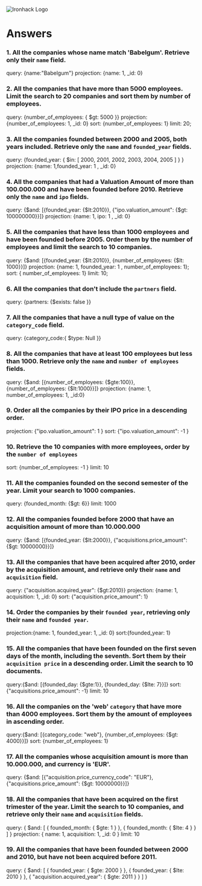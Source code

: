 ![Ironhack Logo](https://i.imgur.com/1QgrNNw.png)

# Answers

### 1. All the companies whose name match 'Babelgum'. Retrieve only their `name` field.

<!-- Your Code Goes Here -->
query: {name:"Babelgum"}
projection: {name: 1, _id: 0}

### 2. All the companies that have more than 5000 employees. Limit the search to 20 companies and sort them by **number of employees**.

<!-- Your Code Goes Here -->
query: {number_of_employees: { $gt: 5000 }}
projection: {number_of_employees: 1, _id: 0}
sort: {number_of_employees: 1}
limit: 20;

### 3. All the companies founded between 2000 and 2005, both years included. Retrieve only the `name` and `founded_year` fields.
query: {founded_year: { $in: [ 2000, 2001, 2002, 2003, 2004, 2005 ] } }
projection: {name: 1,founded_year: 1 , _id: 0}
<!-- Your Code Goes Here -->

### 4. All the companies that had a Valuation Amount of more than 100.000.000 and have been founded before 2010. Retrieve only the `name` and `ipo` fields.
query: {$and: [{founded_year: {$lt:2010}}, {"ipo.valuation_amount": {$gt: 100000000}}]}
projection: {name: 1, ipo: 1 , _id: 0}
<!-- Your Code Goes Here -->

### 5. All the companies that have less than 1000 employees and have been founded before 2005. Order them by the number of employees and limit the search to 10 companies.
query: {$and: [{founded_year: {$lt:2010}}, {number_of_employees: {$lt: 1000}}]}
projection: {name: 1, founded_year: 1 , number_of_employees: 1};
sort: { number_of_employees: 1}
limit: 10;
<!-- Your Code Goes Here -->

### 6. All the companies that don't include the `partners` field.
query: {partners: {$exists: false }}
<!-- Your Code Goes Here -->

### 7. All the companies that have a null type of value on the `category_code` field.
query: {category_code:{ $type: Null }}
<!-- Your Code Goes Here -->

### 8. All the companies that have at least 100 employees but less than 1000. Retrieve only the `name` and `number of employees` fields.
query: {$and: [{number_of_employees: {$gte:100}}, {number_of_employees: {$lt:1000}}]}
projection: {name: 1, number_of_employees: 1, _id:0}
<!-- Your Code Goes Here -->

### 9. Order all the companies by their IPO price in a descending order.
projection:  {"ipo.valuation_amount": 1 }
sort: {"ipo.valuation_amount": -1 }

<!-- Your Code Goes Here -->

### 10. Retrieve the 10 companies with more employees, order by the `number of employees`

<!-- Your Code Goes Here -->
sort: {number_of_employees: -1 }
limit: 10
### 11. All the companies founded on the second semester of the year. Limit your search to 1000 companies.

<!-- Your Code Goes Here -->
query: {founded_month: {$gt: 6}}
limit: 1000
### 12. All the companies founded before 2000 that have an acquisition amount of more than 10.000.000
query: {$and: [{founded_year: {$lt:2000}}, {"acquisitions.price_amount": {$gt: 10000000}}]}
<!-- Your Code Goes Here -->

### 13. All the companies that have been acquired after 2010, order by the acquisition amount, and retrieve only their `name` and `acquisition` field.

<!-- Your Code Goes Here -->
query: {"acquisition.acquired_year": {$gt:2010}}
projection: {name: 1, acquisition: 1, _id: 0}
sort: {"acquisition.price_amount": 1}
### 14. Order the companies by their `founded year`, retrieving only their `name` and `founded year`.

<!-- Your Code Goes Here -->
projection:{name: 1, founded_year: 1, _id: 0}
sort:{founded_year: 1}

### 15. All the companies that have been founded on the first seven days of the month, including the seventh. Sort them by their `acquisition price` in a descending order. Limit the search to 10 documents.
query:{$and: [{founded_day: {$gte:1}}, {founded_day: {$lte: 7}}]}
sort: {"acquisitions.price_amount": -1}
limit: 10
<!-- Your Code Goes Here -->

### 16. All the companies on the 'web' `category` that have more than 4000 employees. Sort them by the amount of employees in ascending order.
query:{$and: [{category_code: "web"}, {number_of_employees: {$gt: 4000}}]}
sort: {number_of_employees: 1}

<!-- Your Code Goes Here -->

### 17. All the companies whose acquisition amount is more than 10.000.000, and currency is 'EUR'.
query: {$and: [{"acquisition.price_currency_code": "EUR"}, {"acquisitions.price_amount": {$gt: 10000000}}]}
<!-- Your Code Goes Here -->

### 18. All the companies that have been acquired on the first trimester of the year. Limit the search to 10 companies, and retrieve only their `name` and `acquisition` fields.
query: { $and: [ { founded_month: { $gte: 1 } }, { founded_month: { $lte: 4 } } ] }
projection: { name: 1, acquisition: 1, _id: 0 }
limit: 10
<!-- Your Code Goes Here -->

### 19. All the companies that have been founded between 2000 and 2010, but have not been acquired before 2011.
query: { $and: [ { founded_year: { $gte: 2000 } }, { founded_year: { $lte: 2010 } }, { "acquisition.acquired_year": { $gte: 2011 } } ] }
<!-- Your Code Goes Here -->
